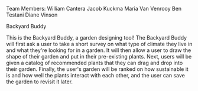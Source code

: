 Team Members:
William Cantera
Jacob Kuckma
Maria Van Venrooy
Ben Testani
Diane Vinson

Backyard Buddy 

This is the Backyard Buddy, a garden designing tool! The Backyard Buddy will first ask a user to take a short survey on what type of climate they live in and what they're looking for in a garden. It will then allow a user to draw the shape of their garden and put in their pre-existing plants. Next, users will be given a catalog of recommended plants that they can drag and drop into their garden. Finally, the user's garden will be ranked on how sustainable it is and how well the plants interact with each other, and the user can save the garden to revisit it later. 

